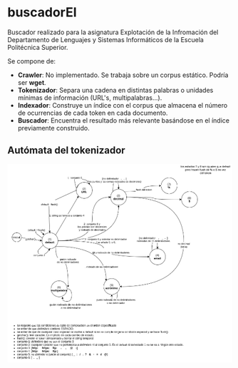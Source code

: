 # buscadorEI

Buscador realizado para la asignatura Explotación de la Infromación del Departamento de Lenguajes y Sistemas Informáticos
de la Escuela Politécnica Superior.

Se compone de: 
* **Crawler**: No implementado. Se trabaja sobre un corpus estático. Podría ser **wget**.
* **Tokenizador**: Separa una cadena en distintas palabras o unidades mínimas de información (URL's, multipalabras...).
* **Indexador**: Construye un índice con el corpus que almacena el número de ocurrencias de cada token en cada documento.
* **Buscador**: Encuentra el resultado más relevante basándose en el índice previamente construido.

## Autómata del tokenizador
![tokenizador](https://raw.githubusercontent.com/jorgeDonis/buscadorEI/master/diagrama_tokenizador.png?token=ALLEA2TVUTGQ2ILMM7VBFAS6MEOEO "Autómata tokenizador")
